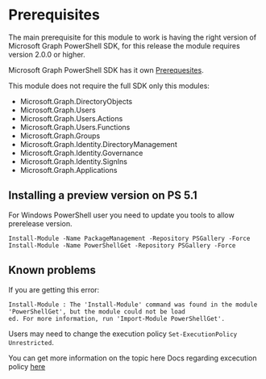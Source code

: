 # Prerequisites

The main prerequisite for this module to work is having the right version of Microsoft Graph PowerShell SDK, for this release the module requires version 2.0.0 or higher.

Microsoft Graph PowerShell SDK has it own [Prerequesites](https://learn.microsoft.com/en-us/powershell/microsoftgraph/installation?view=graph-powershell-1.0#prerequisites).

This module does not require the full SDK only this modules:

- Microsoft.Graph.DirectoryObjects
- Microsoft.Graph.Users
- Microsoft.Graph.Users.Actions
- Microsoft.Graph.Users.Functions
- Microsoft.Graph.Groups
- Microsoft.Graph.Identity.DirectoryManagement
- Microsoft.Graph.Identity.Governance
- Microsoft.Graph.Identity.SignIns
- Microsoft.Graph.Applications

## Installing a preview version on PS 5.1

For Windows PowerShell user you need to update you tools to allow prerelease version.

```
Install-Module -Name PackageManagement -Repository PSGallery -Force
Install-Module -Name PowerShellGet -Repository PSGallery -Force
```

## Known problems

If you are getting this error:

```
Install-Module : The 'Install-Module' command was found in the module 'PowerShellGet', but the module could not be load
ed. For more information, run 'Import-Module PowerShellGet'.

```

Users may need to change the execution policy `Set-ExecutionPolicy Unrestricted`. 

You can get more information on the topic here Docs regarding excecution policy [here](https://learn.microsoft.com/en-us/powershell/module/microsoft.powershell.security/set-executionpolicy)
